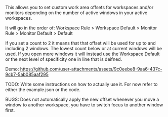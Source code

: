 This allows you to set custom work area offsets for workspaces and/or monitors depending on the number of active windows in your active workspaces. 

It will go in the order of:
Workspace Rule > Workspace Default > Monitor Rule > Monitor Default > Default

If you set a count to 2 it means that that offset will be used for up to and including 2 windows. The lowest count below or at current windows will be used. If you open more windows it will instead use the Workspace Default or the next level of specificity one in line that is deifned.

Demo:
https://github.com/user-attachments/assets/9c0eebe8-9aa6-437c-9cb7-5ab085aaf295

TODO: Write some instructions on how to actually use it. For now refer to either the example.json or the code.

BUGS: Does not automatically apply the new offset whenever you move a window to another workspace, you have to switch focus to another window first.
